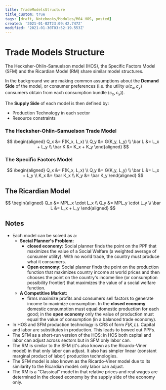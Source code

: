 ```yaml
---
title: TradeModelsStructure
title_custom: true
tags: [draft, Notebooks/Modules/M04_HOS, posted]
created: '2021-01-02T23:09:42.747Z'
modified: '2021-01-30T03:52:19.553Z'
---
```


# Trade Models Structure 

The Hecksher-Ohlin-Samuelson model (HOS), the Specific Factors Model (SFM) and the Ricardian Model (RM) share similar model structures. 

In the background we are making common assumptions about the **Demand Side** of the model, or consumer preferences (i.e. the utility $u(c_x, c_y)$ consumers obtain from each consumption bundle $(c_x, c_y)$). 

The **Supply Side** of each model is then defined by:
- Production Technology in each sector
- Resource constraints 

### The Hecksher-Ohlin-Samuelson Trade Model
$$
\begin{aligned}
Q_x &= F(K_x, L_x)   \\
Q_y &= G(K_y, L_y)    \\
\bar L &= L_x + L_y   \\
\bar K &= K_x + K_y 
\end{aligned}
$$


### The Specific Factors Model

$$
\begin{aligned}
Q_x &= F(K_x, L_x)   \\
Q_y &= G(K_y, L_y)    \\
\bar L &= L_x + L_y  \\
K_x &= \bar K_x \\
K_y &= \bar K_y
\end{aligned}
$$


## The Ricardian Model

$$
\begin{aligned}
Q_x &= MPL_x \cdot L_x  \\
Q_y &= MPL_y \cdot L_y   \\
\bar L &= L_x + L_y 
\end{aligned}
$$


## Notes
- Each model can be solved as a: 
  - **Social Planner's Problem:** 
    - **closed economy:** Social planner finds the point on the PPF that maximizes the value of a Social Welfare (a weighted average of consumer utility). With no world trade, the country must produce what it consumers.
    - **Open economy:** Social planner finds the point on the production function that maximizes country income at world prices and then chooses the point on the country's income line (or consumption possibility frontier) that maximizes the value of a social welfare function. 
  - **A Competitive Market:**
    - firms maximize profits and consumers sell factors to generate income to maximize consumption. In the **closed economy** domestic consumption must equal domestic production for each good; in the **open economy** only the value of production must equal the value of consumption (in a balanced trade economy).
- In HOS and SFM production technology is CRS of form $F(K,L)$. Capital and labor are substitutes in production. This leads to bowed out PPFs.
- The SFM as a short-run version of the HOS: in HOS both capital and labor can adjust across sectors but in SFM only labor can. 
- The RM is similar to the SFM (it's also known as the Ricardo-Viner model) in that only labor can adjust.  It also has simpler linear (constant marginal product of labor) production technologies. 
- The SFM model is also known as the Ricardo-Viner model due to its similarity to the Ricardian model: only labor can adjust.
- The RM is a "Classical" model in that relative prices and real wages are determined in the closed economy by the supply side of the economy only.  


